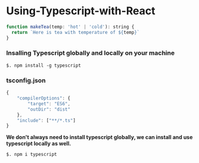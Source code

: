# Using-Typescript-with-React

```js
function makeTea(temp: 'hot' | 'cold'): string {
  return `Here is tea with temperature of ${temp}`
}
```

### Insalling Typescript globally and locally on your machine

`$. npm install -g typescript`


### tsconfig.json

```js
{
    "compilerOptions": {
        "target": "ES6",
        "outDir": "dist"
    },
    "include": ["**/*.ts"]
}
```

**We don't always need to install typescript globally, we can install and use typescript locally as well.**

`$. npm i typescript`
